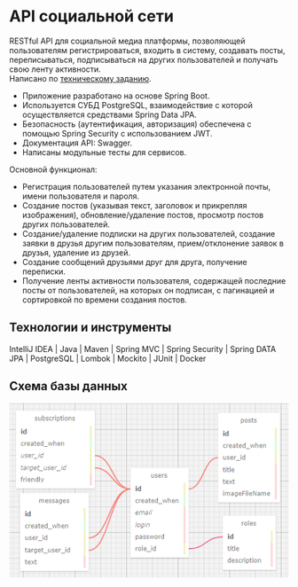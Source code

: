 # API социальной сети

RESTful API для социальной медиа платформы, позволяющей пользователям регистрироваться, входить в систему, создавать посты, переписываться, подписываться на других пользователей и получать свою ленту активности.  
Написано по [техническому заданию](https://github.com/lyovinas/social-media-api/blob/master/specification.txt).

- Приложение разработано на основе Spring Boot.
- Используется СУБД PostgreSQL, взаимодействие с которой осуществляется средствами Spring Data JPA.
- Безопасность (аутентификация, авторизация) обеспечена с помощью Spring Security с использованием JWT.
- Документация API: Swagger.
- Написаны модульные тесты для сервисов.

Основной функционал:
- Регистрация пользователей путем указания электронной почты, имени пользователя и пароля.
- Создание постов (указывая текст, заголовок и прикрепляя изображения), обновление/удаление постов, просмотр постов других пользователей.
- Создание/удаление подписки на других пользователей, создание заявки в друзья другим пользователям, прием/отклонение заявок в друзья, удаление из друзей.
- Создание сообщений друзьями друг для друга, получение переписки.
- Получение ленты активности пользователя, содержащей последние посты от пользователей, на которых он подписан, с пагинацией и сортировкой по времени создания постов.

## Технологии и инструменты

IntelliJ IDEA | Java | Maven | Spring MVC | Spring Security | Spring DATA JPA | PostgreSQL | Lombok | Mockito | JUnit | Docker

## Схема базы данных
![image](https://github.com/lyovinas/social-media-api/blob/master/db_scheme.png)
